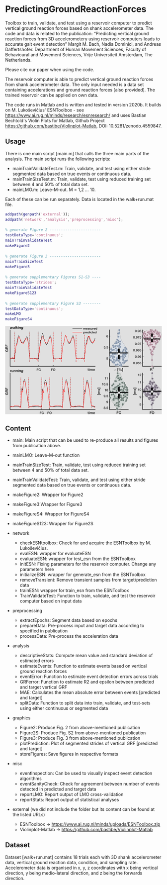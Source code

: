 # PredictingGroundReactionForces

Toolbox to train, validate, and test using a reservoir computer to predict vertical ground reaction forces based on shank accelerometer data. The code and data is related to the publication: “Predicting vertical ground reaction forces from 3D accelerometery using reservoir computers leads to accurate gait event detection” Margit M. Bach, Nadia Dominici, and Andreas Daffertshofer. Department of Human Movement Sciences, Faculty of Behavioural and Movement Sciences, Vrije Universiteit Amsterdam, The Netherlands. 

Please cite our paper when using the code.

The reservoir computer is able to predict vertical ground reaction forces from shank accelerometer data. The only input needed is a data set containing accelerations and ground reaction forces [also provided]. The trained reservoir can be applied on own data.

The code runs in Matlab and is written and tested in version 2020b. It builds on M. Lukoševičius' ESNToolbox - see https://www.ai.rug.nl/minds/research/esnresearch/ and uses Bastian Bechtold's Violin Plots for Matlab, Github Project https://github.com/bastibe/Violinplot-Matlab, DOI: 10.5281/zenodo.4559847.

## Usage

There is one main script [main.m] that calls the three main parts of the analysis. The main script runs the following scripts:

- mainTrainValidateTest.m: Train, validate, and test using either stride segmented data based on true events or continuous data.
- mainTrainSizeTest.m: Train, validate, test using reduced training set between 4 and 50% of total data set.
- mainLMO.m: Leave-M-out. M = 1,2 … 10.

Each of these can be run separately. Data is located in the walk+run.mat file.

```matlab
addpath(genpath('external'));
addpath('network','analysis','preprocessing','misc');

% generate Figure 2 -----------------------
testDataType='continuous';
mainTrainValidateTest
makeFigure2

% generate Figure 3 -----------------------
mainTrainSizeTest
makeFigure3

% generate supplementary Figures S1-S3 ----
testDataType='strides';
mainTrainValidateTest
makeFigureS123

% generate supplementary Figure S3 --------
testDataType='continuous';
makeLMO
makeFigureS4
```

![Illustration](https://github.com/marlow17/PredictingGroundReactionForces/blob/main/images/Illustration.png)

## Content

- main: Main script that can be used to re-produce all results and figures from publication above. 
- mainLMO: Leave-M-out function
- mainTrainSizeTest: Train, validate, test using reduced training set between 4 and 50% of total data set.
- mainTrainValidateTest: Train, validate, and test using either stride segmented data based on true events or continuous data.
- makeFigure2: Wrapper for Figure2
- makeFigure3:Wrapper for Figure3
- makeFigureS4: Wrapper for FigureS4
- makeFigureS123: Wrapper for Figure2S
- network
  - checkESNtoolbox: Check for and acquire the ESNToolbox by M. Lukoševičius.
  - evalESN: wrapper for evaluateESN
  - evaluateESN: wrapper for test_esn from the ESNToolbox
  - initESN: Fixing parameters for the reservoir computer. Change any parameters here
  - initializeESN: wrapper for generate_esn from the ESNToolbox
  - removeTransient: Remove transient samples from target/prediction data
  - trainESN: wrapper for train_esn from the ESNToolbox
  - TrainValidateTest: Function to train, validate, and test the reservoir computer based on input data
- preprocessing
  - extractEpochs: Segment data based on epochs
  - prepareData: Pre-process input and target data according to specified in publication
  - processData: Pre-process the acceleration data
- analysis
  - descriptiveStats: Compute mean value and standard deviation of estimated errors
  - estimateEvents: Function to estimate events based on vertical ground reaction forces
  - eventError: Function to estimate event detection errors across trials
  - GRFerror: Function to estimate R2 and epsilon between predicted and target vertical GRF
  - MAE: Calculates the mean absolute error between events [predicted and target]
  - splitData: Function to split data into train, validate, and test-sets using either continuous or segmented data
- graphics
  - Figure2: Produce Fig. 2 from above-mentioned publication
  - Figure2S: Produce Fig. S2 from above-mentioned publication
  - Figure3: Produce Fig. 3 from above-mentioned publication
  - plotPrediction: Plot of segmented strides of vertical GRF [predicted and target]
  - storeFigures: Save figures in respective formats
- misc
  - eventInspection: Can be used to visually inspect event detection algorithms
  - eventSanityCheck: Check for agreement between number of events detected in predicted and target data
  - reportLMO: Report output of LMO cross-validation
  - reportStats: Report output of statistical analyses

- external (we did not include the folder but its content can be found at the listed URLs)
  - ESNToolbox -> https://www.ai.rug.nl/minds/uploads/ESNToolbox.zip
  - Violinplot-Matlab -> https://github.com/bastibe/Violinplot-Matlab

## Dataset

Dataset [walk+run.mat] contains 18 trials each with 3D shank accelerometer data, vertical ground reaction data, condition, and sampling rate.
Accelerometer data is organised in x, y, z coordinates with x being vertical direction, y being medio-lateral direction, and z being the forwards direction.

